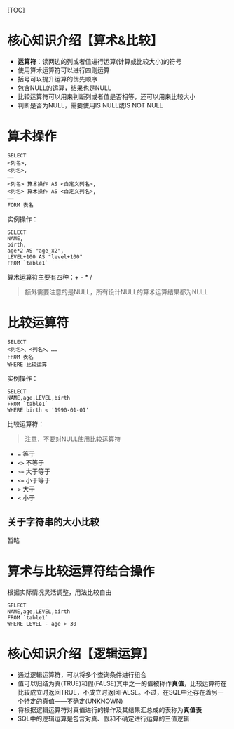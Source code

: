 [TOC]

# 核心知识介绍【算术&比较】
- **运算符**：读两边的列或者值进行运算(计算或比较大小)的符号
- 使用算术运算符可以进行四则运算
- 括号可以提升运算的优先顺序
- 包含NULL的运算，结果也是NULL
- 比较运算符可以用来判断列或者值是否相等，还可以用来比较大小
- 判断是否为NULL，需要使用IS NULL或IS NOT NULL

# 算术操作
```
SELECT 
<列名>,
<列名>,
……
<列名> 算术操作 AS <自定义列名>,
<列名> 算术操作 AS <自定义列名>,
……
FORM 表名
```

实例操作：
```
SELECT 
NAME,
birth,
age*2 AS "age_x2",
LEVEL+100 AS "level+100"
FROM `table1`
```

算术运算符主要有四种：+ - * /
> 额外需要注意的是NULL，所有设计NULL的算术运算结果都为NULL

# 比较运算符
```
SELECT 
<列名>、<列名>、……
FROM 表名
WHERE 比较运算
```

实例操作：
```
SELECT 
NAME,age,LEVEL,birth
FROM `table1`
WHERE birth < '1990-01-01'
```

比较运算符：
> 注意，不要对NULL使用比较运算符
- `=` 等于
- `<>` 不等于
- `>=` 大于等于
- `<=` 小于等于
- `>` 大于
- `<` 小于

## 关于字符串的大小比较
暂略

# 算术与比较运算符结合操作
根据实际情况灵活调整，用法比较自由

```
SELECT 
NAME,age,LEVEL,birth
FROM `table1`
WHERE LEVEL - age > 30
```

# 核心知识介绍【逻辑运算】
- 通过逻辑运算符，可以将多个查询条件进行组合
- 值可以归结为真(TRUE)和假(FALSE)其中之一的值被称作**真值**，比较运算符在比较成立时返回TRUE，不成立时返回FALSE。不过，在SQL中还存在着另一个特定的真值——不确定(UNKNOWN)
- 将根据逻辑运算符对真值进行的操作及其结果汇总成的表称为**真值表**
- SQL中的逻辑运算是包含对真、假和不确定进行运算的三值逻辑